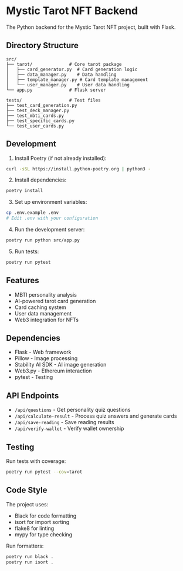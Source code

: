 # Mystic Tarot NFT Backend

The Python backend for the Mystic Tarot NFT project, built with Flask.

## Directory Structure

```
src/
├── tarot/              # Core tarot package
│   ├── card_generator.py  # Card generation logic
│   ├── data_manager.py    # Data handling
│   ├── template_manager.py # Card template management
│   └── user_manager.py    # User data handling
└── app.py              # Flask server

tests/                  # Test files
├── test_card_generation.py
├── test_deck_manager.py
├── test_mbti_cards.py
├── test_specific_cards.py
└── test_user_cards.py
```

## Development

1. Install Poetry (if not already installed):
```bash
curl -sSL https://install.python-poetry.org | python3 -
```

2. Install dependencies:
```bash
poetry install
```

3. Set up environment variables:
```bash
cp .env.example .env
# Edit .env with your configuration
```

4. Run the development server:
```bash
poetry run python src/app.py
```

5. Run tests:
```bash
poetry run pytest
```

## Features

- MBTI personality analysis
- AI-powered tarot card generation
- Card caching system
- User data management
- Web3 integration for NFTs

## Dependencies

- Flask - Web framework
- Pillow - Image processing
- Stability AI SDK - AI image generation
- Web3.py - Ethereum interaction
- pytest - Testing

## API Endpoints

- `/api/questions` - Get personality quiz questions
- `/api/calculate-result` - Process quiz answers and generate cards
- `/api/save-reading` - Save reading results
- `/api/verify-wallet` - Verify wallet ownership

## Testing

Run tests with coverage:
```bash
poetry run pytest --cov=tarot
```

## Code Style

The project uses:
- Black for code formatting
- isort for import sorting
- flake8 for linting
- mypy for type checking

Run formatters:
```bash
poetry run black .
poetry run isort .
```
